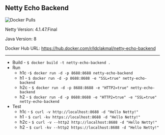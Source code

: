 ## Netty Echo Backend

![Docker Pulls](https://img.shields.io/docker/pulls/ldclakmal/netty-echo-backend)

Netty Version: 4.1.47.Final

Java Version: 8

Docker Hub URL: https://hub.docker.com/r/ldclakmal/netty-echo-backend

---

- Build - `$ docker build -t netty-echo-backend .`
- Run
    - h1c -`$ docker run -d -p 8688:8688 netty-echo-backend`
    - h1 - `$ docker run -d -p 8688:8688 -e "SSL=true" netty-echo-backend`
    - h2c - `$ docker run -d -p 8688:8688 -e "HTTP2=true" netty-echo-backend`
    - h2 - `$ docker run -d -p 8688:8688 -e "HTTP2=true" -e "SSL=true" netty-echo-backend`
- Test
    - h1c - `$ curl -v http://localhost:8688 -d "Hello Netty!"`
    - h1 - `$ curl -kv https://localhost:8688 -d "Hello Netty!"`
    - h2c - `$ curl -v --http2 http://localhost:8688 -d "Hello Netty!"`
    - h2 - `$ curl -kv --http2 https://localhost:8688 -d "Hello Netty!"`

